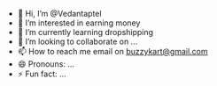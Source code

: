 - 👋 Hi, I’m @Vedantaptel 
- 👀 I’m interested in earning money
- 🌱 I’m currently learning dropshipping
- 💞️ I’m looking to collaborate on ...
- 📫 How to reach me email on buzzykart@gmail.com
- 😄 Pronouns: ...
- ⚡ Fun fact: ...

<!---
Vedantaptel/Vedantaptel is a ✨ special ✨ repository because its `README.md` (this file) appears on your GitHub profile.
You can click the Preview link to take a look at your changes.
--->
